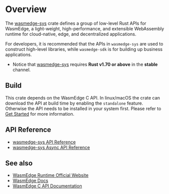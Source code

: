 # Overview

The [wasmedge-sys](https://crates.io/crates/wasmedge-sys) crate defines a group of low-level Rust APIs for WasmEdge, a light-weight, high-performance, and extensible WebAssembly runtime for cloud-native, edge, and decentralized applications.

For developers, it is recommended that the APIs in `wasmedge-sys` are used to construct high-level libraries, while `wasmedge-sdk` is for building up business applications.

* Notice that [wasmedge-sys](https://crates.io/crates/wasmedge-sys) requires **Rust v1.70 or above** in the **stable** channel.

## Build

This crate depends on the WasmEdge C API. In linux/macOS the crate can download the API at build time by enabling the `standalone` feature. Otherwise the API needs to be installed in your system first. Please refer to [Get Started](https://github.com/WasmEdge/wasmedge-rust-sdk#get-started) for more information.

## API Reference

* [wasmedge-sys API Reference](https://wasmedge.github.io/wasmedge-rust-sdk/wasmedge_sys/index.html)
* [wasmedge-sys Async API Reference](https://second-state.github.io/wasmedge-async-rust-sdk/wasmedge_sys/index.html)

## See also

* [WasmEdge Runtime Official Website](https://wasmedge.org/)
* [WasmEdge Docs](https://wasmedge.org/book/en/)
* [WasmEdge C API Documentation](https://github.com/WasmEdge/WasmEdge/blob/master/docs/c_api.md)
